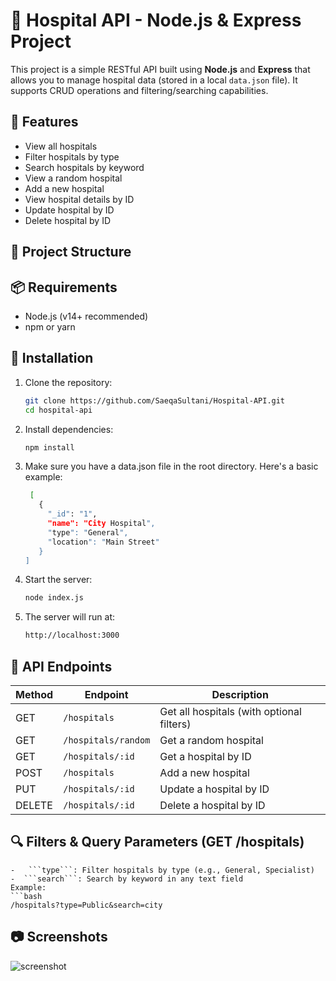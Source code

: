 # 🏥 Hospital API - Node.js & Express Project

This project is a simple RESTful API built using **Node.js** and **Express** that allows you to manage hospital data (stored in a local `data.json` file). It supports CRUD operations and filtering/searching capabilities.

## 🚀 Features

- View all hospitals
- Filter hospitals by type
- Search hospitals by keyword
- View a random hospital
- Add a new hospital
- View hospital details by ID
- Update hospital by ID
- Delete hospital by ID

## 📁 Project Structure
## 📦 Requirements

- Node.js (v14+ recommended)
- npm or yarn

## 🔧 Installation

1. Clone the repository:
   ```bash
   git clone https://github.com/SaeqaSultani/Hospital-API.git
   cd hospital-api
   
2. Install dependencies:
   ```bash
   npm install

3. Make sure you have a data.json file in the root directory. Here's a basic example:
   ```bash
    [
      {
        "_id": "1",
        "name": "City Hospital",
        "type": "General",
        "location": "Main Street"
      }
   ]   

4. Start the server:
   ```bash
   node index.js
5. The server will run at:
   ```bash
   http://localhost:3000

## 📡 API Endpoints
  | Method | Endpoint            | Description                               |
  | ------ | ------------------- | ----------------------------------------- |
  | GET    | `/hospitals`        | Get all hospitals (with optional filters) |
  | GET    | `/hospitals/random` | Get a random hospital                     |
  | GET    | `/hospitals/:id`    | Get a hospital by ID                      |
  | POST   | `/hospitals`        | Add a new hospital                        |
  | PUT    | `/hospitals/:id`    | Update a hospital by ID                   |
  | DELETE | `/hospitals/:id`    | Delete a hospital by ID                   |


## 🔍 Filters & Query Parameters (GET /hospitals)
    -   ```type```: Filter hospitals by type (e.g., General, Specialist)
    -  ```search```: Search by keyword in any text field
    Example:
    ```bash
    /hospitals?type=Public&search=city

## 📷 Screenshots
   ![screenshot](./public/images/1.PNG)